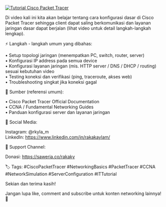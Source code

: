 <p align="left">
  <a href="https://youtu.be/VvVMhdPMmeA?si=HD-df3MAIaJzISZX">
    <img src="https://ytcards.demolab.com/?id=VvVMhdPMmeA&title=Tutorial+Cisco+Packet+Tracer&lang=en&background_color=%230d1117&title_color=%23ffffff&stats_color=%23dedede&max_title_lines=1&width=350&border_radius=8" alt="Tutorial Cisco Packet Tracer" />
  </a>
</p>

Di video kali ini kita akan belajar tentang cara konfigurasi dasar di Cisco Packet Tracer sehingga client dapat saling berkomunikasi dan layanan jaringan dasar dapat berjalan (lihat video untuk detail langkah-langkah lengkap).

⚡ Langkah - langkah umum yang dibahas:

  • Setup topologi jaringan (menempatkan PC, switch, router, server)  
  • Konfigurasi IP address pada semua device  
  • Konfigurasi layanan jaringan (mis. HTTP server / DNS / DHCP / routing) sesuai kebutuhan video  
  • Testing koneksi dan verifikasi (ping, traceroute, akses web)  
  • Troubleshooting singkat jika koneksi gagal

🔗 Sumber (referensi umum):

  • Cisco Packet Tracer Official Documentation  
  • CCNA / Fundamental Networking Guides  
  • Panduan konfigurasi server dan layanan jaringan

📱 Social Media:

  Instagram: @rkyla_m  
  LinkedIn: https://www.linkedin.com/in/rakakaylam/

💝 Support Channel:

  Donasi: https://saweria.co/rakaky

🏷️ Tags: #CiscoPacketTracer #NetworkingBasics #PacketTracer #CCNA #NetworkSimulation #ServerConfiguration #ITTutorial

Sekian dan terima kasih!

Jangan lupa like, comment and subscribe untuk konten networking lainnya! 🚀

